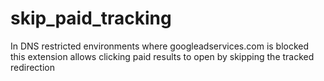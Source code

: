 # skip_paid_tracking
In DNS restricted environments where googleadservices.com is blocked this extension allows clicking paid results to open by skipping the tracked redirection
